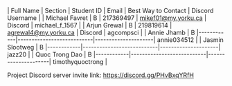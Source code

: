 | Full Name       | Section | Student ID | Email                     | Best Way to Contact | Discord Username |
| Michael Favret  | B       | 217369497  | mikef01@my.yorku.ca       | Discord             | michael_f_1567   |
| Arjun Grewal    | B       | 219819614  | agrewal4@my.yorku.ca      | Discord             | agcompsci        |
| Annie Jhamb     | B       |------------|---------------------------|---------------------| annie034512      |
| Jasmin Slootweg | B       |------------|---------------------------|---------------------| jazz20           |
| Quoc Trong Dao  | B       |------------|---------------------------|---------------------| timothyquoctrong |

Project Discord server invite link: https://discord.gg/PHvBxqYRfH
